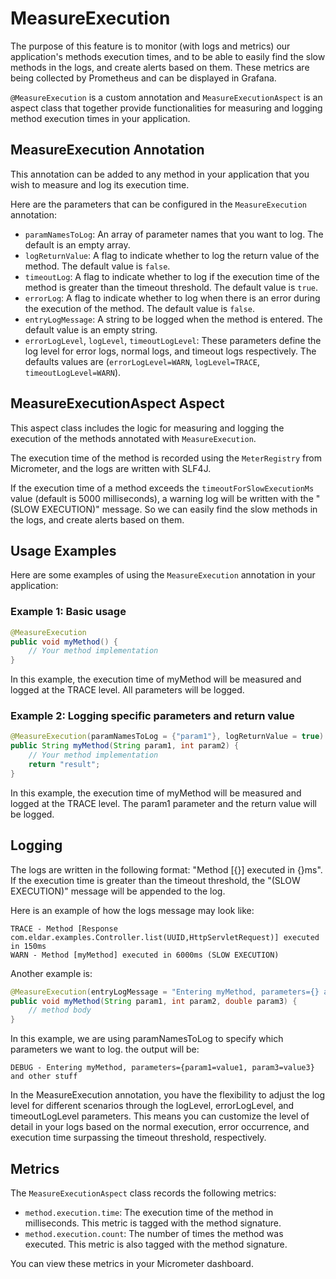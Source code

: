 # MeasureExecution
The purpose of this feature is to monitor (with logs and metrics) our application's methods execution times, 
and to be able to easily find the slow methods in the logs, and create alerts based on them.
These metrics are being collected by Prometheus and can be displayed in Grafana.


`@MeasureExecution` is a custom annotation and `MeasureExecutionAspect` is an aspect class that together provide functionalities for measuring and logging method execution times in your application.

## MeasureExecution Annotation

This annotation can be added to any method in your application that you wish to measure and log its execution time.

Here are the parameters that can be configured in the `MeasureExecution` annotation:

- `paramNamesToLog`: An array of parameter names that you want to log. The default is an empty array.
- `logReturnValue`: A flag to indicate whether to log the return value of the method. The default value is `false`.
- `timeoutLog`: A flag to indicate whether to log if the execution time of the method is greater than the timeout threshold. The default value is `true`.
- `errorLog`: A flag to indicate whether to log when there is an error during the execution of the method. The default value is `false`.
- `entryLogMessage`: A string to be logged when the method is entered. The default value is an empty string.
- `errorLogLevel`, `logLevel`, `timeoutLogLevel`: These parameters define the log level for error logs, normal logs, and timeout logs respectively. The defaults values are (`errorLogLevel=WARN`, `logLevel=TRACE`, `timeoutLogLevel=WARN`).

## MeasureExecutionAspect Aspect

This aspect class includes the logic for measuring and logging the execution of the methods annotated with `MeasureExecution`.

The execution time of the method is recorded using the `MeterRegistry` from Micrometer, and the logs are written with SLF4J.

If the execution time of a method exceeds the `timeoutForSlowExecutionMs` value (default is 5000 milliseconds), a warning log will be written with the "(SLOW EXECUTION)" message.
So we can easily find the slow methods in the logs, and create alerts based on them.

## Usage Examples

Here are some examples of using the `MeasureExecution` annotation in your application:

### Example 1: Basic usage

```java
@MeasureExecution
public void myMethod() {
    // Your method implementation
}
```
In this example, the execution time of myMethod will be measured and logged at the TRACE level. All parameters will be logged.
### Example 2: Logging specific parameters and return value
```java
@MeasureExecution(paramNamesToLog = {"param1"}, logReturnValue = true)
public String myMethod(String param1, int param2) {
    // Your method implementation
    return "result";
}
```
In this example, the execution time of myMethod will be measured and logged at the TRACE level. The param1 parameter and the return value will be logged.

## Logging
The logs are written in the following format: "Method [{}] executed in {}ms". If the execution time is greater than the timeout threshold, the "(SLOW EXECUTION)" message will be appended to the log.

Here is an example of how the logs message may look like:
```aidl
TRACE - Method [Response com.eldar.examples.Controller.list(UUID,HttpServletRequest)] executed in 150ms
WARN - Method [myMethod] executed in 6000ms (SLOW EXECUTION)
```
Another example is:
```java
@MeasureExecution(entryLogMessage = "Entering myMethod, parameters={} and other stuff ", paramNamesToLog = {"param1", "param3"})
public void myMethod(String param1, int param2, double param3) {
    // method body
}
```
In this example, we are using paramNamesToLog to specify which parameters we want to log.
the output will be:
```aidl
DEBUG - Entering myMethod, parameters={param1=value1, param3=value3} and other stuff
```
In the MeasureExecution annotation, you have the flexibility to adjust the log level for different scenarios through the logLevel, errorLogLevel, and timeoutLogLevel parameters. 
This means you can customize the level of detail in your logs based on the normal execution, error occurrence, and execution time surpassing the timeout threshold, respectively.

## Metrics

The `MeasureExecutionAspect` class records the following metrics:

- `method.execution.time`: The execution time of the method in milliseconds. This metric is tagged with the method signature.
- `method.execution.count`: The number of times the method was executed. This metric is also tagged with the method signature.

You can view these metrics in your Micrometer dashboard.
